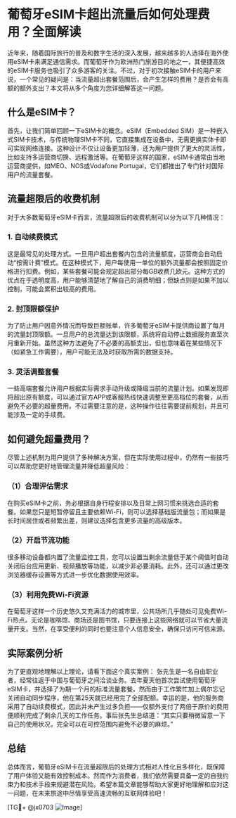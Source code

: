 # 葡萄牙eSIM卡超出流量后如何处理费用？全面解读

近年来，随着国际旅行的普及和数字生活的深入发展，越来越多的人选择在海外使用eSIM卡来满足通信需求。而葡萄牙作为欧洲热门旅游目的地之一，其便捷高效的eSIM卡服务也吸引了众多游客的关注。不过，对于初次接触eSIM卡的用户来说，一个常见的疑问是：当流量超出套餐范围后，会产生怎样的费用？是否会有高额的额外支出？本文将从多个角度为您详细解答这一问题。

## 什么是eSIM卡？

首先，让我们简单回顾一下eSIM卡的概念。eSIM（Embedded SIM）是一种嵌入式SIM卡技术，与传统物理SIM卡不同，它直接集成在设备中，无需更换实体卡即可实现网络连接。这种设计不仅让设备更加轻薄，还为用户提供了更大的灵活性，比如支持多运营商切换、远程激活等。在葡萄牙这样的国家，eSIM卡通常由当地运营商提供，如MEO、NOS或Vodafone Portugal，它们都推出了专门针对国际用户的流量套餐。

## 流量超限后的收费机制

对于大多数葡萄牙eSIM卡而言，流量超限后的收费机制可以分为以下几种情况：

### 1. **自动续费模式**
这是最常见的处理方式。一旦用户超出套餐内包含的流量额度，运营商会自动启动“按需计费”模式。在这种模式下，用户每使用一单位的额外流量都会按照固定价格进行扣费。例如，某些套餐可能会规定超出部分每GB收费几欧元。这种方式的优点在于透明度高，用户能够清楚地了解自己的消费明细；但缺点则是如果不加以控制，可能会累积出较高的费用。

### 2. **封顶限额保护**
为了防止用户因意外情况而导致巨额账单，许多葡萄牙eSIM卡提供商设置了每月的流量封顶限额。一旦用户的总流量达到该限额，系统将自动停止数据服务直至次月重新开始。虽然这种方法避免了不必要的高额支出，但也意味着在某些情况下（如紧急工作需要），用户可能无法及时获取所需的数据支持。

### 3. **灵活调整套餐**
一些高端套餐允许用户根据实际需求手动升级或降级当前的流量计划。如果发现即将超出原有额度，可以通过官方APP或客服热线快速调整至更高档位的套餐，从而避免不必要的超量费用。不过需要注意的是，这种操作往往需要提前规划，并且可能涉及一定的手续费。

## 如何避免超量费用？

尽管上述机制为用户提供了多种解决方案，但在实际使用过程中，仍然有一些技巧可以帮助您更好地管理流量并降低超量风险：

### （1）合理评估需求
在购买eSIM卡之前，务必根据自身行程安排以及日常上网习惯来挑选合适的套餐。如果您只是短暂停留且主要依赖Wi-Fi，则可以选择基础版流量包；而如果是长时间居住或者频繁出差，则建议选择包含更多流量的高级版本。

### （2）开启节流功能
很多移动设备都内置了流量监控工具，您可以设置当剩余流量低于某个阈值时自动关闭后台应用更新、视频播放等功能，以减少非必要消耗。此外，还可以通过更改浏览器缓存设置等方式进一步优化数据使用效率。

### （3）利用免费Wi-Fi资源
在葡萄牙这样一个历史悠久又充满活力的城市里，公共场所几乎随处可见免费Wi-Fi热点。无论是咖啡馆、商场还是图书馆，只要连接上这些网络就可以节省大量流量开支。当然，在享受便利的同时也要注意个人信息安全，确保只访问可信来源。

## 实际案例分析

为了更直观地理解以上理论，请看下面这个真实案例：
张先生是一名自由职业者，经常往返于中国与葡萄牙之间洽谈业务。去年夏天他首次尝试使用葡萄牙eSIM卡，并选择了为期一个月的标准流量套餐。然而由于工作繁忙加上偶尔忘记关闭自动同步程序，他在第25天就已经用完了全部配额。幸运的是，他的服务商采用了自动续费模式，因此并未产生过多负担——仅额外支付了两倍于原价的费用便顺利完成了剩余几天的工作任务。事后张先生总结道：“其实只要稍微留意一下自己的使用状况，完全可以在可控范围内避免不必要的麻烦。”

## 总结

总体而言，葡萄牙eSIM卡在流量超限后的处理方式相对人性化且多样化，既保障了用户体验又能有效控制成本。然而作为消费者，我们依然需要具备一定的自我约束力和技术手段来规避潜在风险。希望本篇文章能够帮助大家更好地理解和应对这一问题，在未来旅途中尽情享受高速流畅的互联网体验吧！

[TG💪+ @jx0703 ![Image](https://github.com/user-attachments/assets/dbca1d08-cadb-493c-b0ec-ad6f7a83f270)]